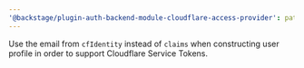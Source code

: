 ```yaml
---
'@backstage/plugin-auth-backend-module-cloudflare-access-provider': patch
---
```


Use the email from `cfIdentity` instead of `claims` when constructing user profile in order to support Cloudflare Service Tokens.
